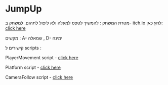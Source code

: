 # JumpUp


מטרת המשחק : להמשיך לטפס למעלה ולא ליפול לתהום. למשחק ב- itch.io לחץ כאן: [click here](https://m-h-a.itch.io/jumpup)

מקשים : A- שמאלה , D- ימינה

קישורים ל scripts :

PlayerMovement script - [click here](Assets/Scripts/PlayerMovement.cs)

Platform script - [click here](Assets/Scripts/Platform.cs)

CameraFollow script - [click here](Assets/Scripts/CameraFollow.cs)
